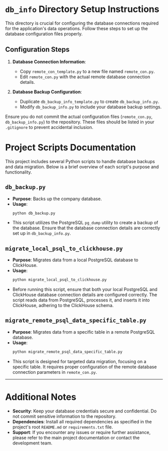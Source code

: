 
# `db_info` Directory Setup Instructions

This directory is crucial for configuring the database connections required for the application's data operations. Follow these steps to set up the database configuration files properly.

## Configuration Steps

1. **Database Connection Information**:
   - Copy `remote_con_template.py` to a new file named `remote_con.py`.
   - Edit `remote_con.py` with the actual remote database connection details.

2. **Database Backup Configuration**:
   - Duplicate `db_backup_info_template.py` to create `db_backup_info.py`.
   - Modify `db_backup_info.py` to include your database backup settings.

Ensure you do not commit the actual configuration files (`remote_con.py`, `db_backup_info.py`) to the repository. These files should be listed in your `.gitignore` to prevent accidental inclusion.

# Project Scripts Documentation

This project includes several Python scripts to handle database backups and data migration. Below is a brief overview of each script's purpose and functionality.

## `db_backup.py`

- **Purpose**: Backs up the company database.
- **Usage**:
  ```bash
  python db_backup.py
  ```
- This script utilizes the PostgreSQL `pg_dump` utility to create a backup of the database. Ensure that the database connection details are correctly set up in `db_backup_info.py`.

## `migrate_local_psql_to_clickhouse.py`

- **Purpose**: Migrates data from a local PostgreSQL database to ClickHouse.
- **Usage**:
  ```bash
  python migrate_local_psql_to_clickhouse.py
  ```
- Before running this script, ensure that both your local PostgreSQL and ClickHouse database connection details are configured correctly. The script reads data from PostgreSQL, processes it, and inserts it into ClickHouse, adhering to the ClickHouse schema.

## `migrate_remote_psql_data_specific_table.py`

- **Purpose**: Migrates data from a specific table in a remote PostgreSQL database.
- **Usage**:
  ```bash
  python migrate_remote_psql_data_specific_table.py
  ```
- This script is designed for targeted data migration, focusing on a specific table. It requires proper configuration of the remote database connection parameters in `remote_con.py`.

---

# Additional Notes

- **Security**: Keep your database credentials secure and confidential. Do not commit sensitive information to the repository.
- **Dependencies**: Install all required dependencies as specified in the project's root `README.md` or `requirements.txt` file.
- **Support**: If you encounter any issues or require further assistance, please refer to the main project documentation or contact the development team.
```

